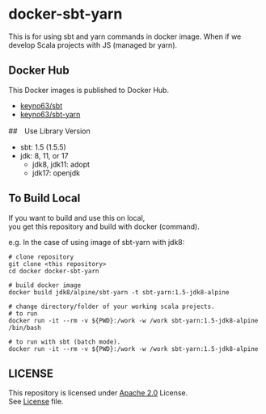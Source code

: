 # docker-sbt-yarn

This is for using sbt and yarn commands in docker image.
When if we develop Scala projects with JS (managed br yarn).

## Docker Hub
This Docker images is published to Docker Hub.
- [keyno63/sbt](https://hub.docker.com/r/keyno63/sbt)
- [keyno63/sbt-yarn](https://hub.docker.com/r/keyno63/sbt-yarn)

##　Use Library Version

- sbt: 1.5 (1.5.5)
- jdk: 8, 11, or 17
  - jdk8, jdk11: adopt
  - jdk17: openjdk

## To Build Local

If you want to build and use this on local,  
you get this repository and build with docker (command). 

e.g. In the case of using image of sbt-yarn with jdk8:
```shell
# clone repository
git clone <this repository>
cd docker docker-sbt-yarn

# build docker image
docker build jdk8/alpine/sbt-yarn -t sbt-yarn:1.5-jdk8-alpine

# change directory/folder of your working scala projects.
# to run
docker run -it --rm -v ${PWD}:/work -w /work sbt-yarn:1.5-jdk8-alpine /bin/bash

# to run with sbt (batch mode).
docker run -it --rm -v ${PWD}:/work -w /work sbt-yarn:1.5-jdk8-alpine
```

## LICENSE

This repository is licensed under [Apache 2.0](http://www.apache.org/licenses/LICENSE-2.0) License.  
See [License](./LICENSE) file.

